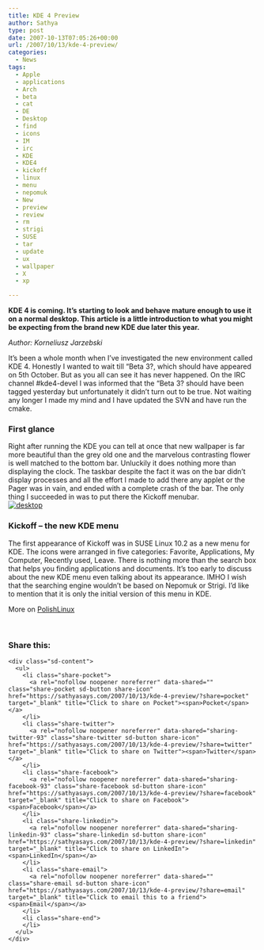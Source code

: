 ```yaml
---
title: KDE 4 Preview
author: Sathya
type: post
date: 2007-10-13T07:05:26+00:00
url: /2007/10/13/kde-4-preview/
categories:
  - News
tags:
  - Apple
  - applications
  - Arch
  - beta
  - cat
  - DE
  - Desktop
  - find
  - icons
  - IM
  - irc
  - KDE
  - KDE4
  - kickoff
  - linux
  - menu
  - nepomuk
  - New
  - preview
  - review
  - rm
  - strigi
  - SUSE
  - tar
  - update
  - ux
  - wallpaper
  - X
  - xp

---
```

**KDE 4 is coming. It’s starting to look and behave mature enough to use it on a normal desktop. This article is a little introduction to what you might be expecting from the brand new KDE due later this year.**

<span id="more-378"></span>

_Author: Korneliusz Jarzebski_

It’s been a whole month when I’ve investigated the new environment called KDE 4. Honestly I wanted to wait till “Beta 3?, which should have appeared on 5th October. But as you all can see it has never happened. On the IRC channel #kde4-devel I was informed that the “Beta 3? should have been tagged yesterday but unfortunately it didn’t turn out to be true. Not waiting any longer I made my mind and I have updated the SVN and have run the cmake.

### First glance

<p class="img-center">
  Right after running the KDE you can tell at once that new wallpaper is far more beautiful than the grey old one and the marvelous contrasting flower is well matched to the bottom bar. Unluckily it does nothing more than displaying the clock. The taskbar despite the fact it was on the bar didn’t display processes and all the effort I made to add there any applet or the Pager was in vain, and ended with a complete crash of the bar. The only thing I succeeded in was to put there the Kickoff menubar.<br /> <a href="https://i1.wp.com/polishlinux.org/reviews/kde4/pulpit.png"><img src="https://i2.wp.com/polishlinux.org/reviews/kde4/pulpit_thumb.png?w=740" alt="desktop" data-recalc-dims="1" /></a>
</p>

### Kickoff &#8211; the new KDE menu

The first appearance of Kickoff was in SUSE Linux 10.2 as a new menu for KDE. The icons were arranged in five categories: Favorite, Applications, My Computer, Recently used, Leave. There is nothing more than the search box that helps you finding applications and documents. It’s too early to discuss about the new KDE menu even talking about its appearance. IMHO I wish that the searching engine wouldn’t be based on Nepomuk or Strigi. I’d like to mention that it is only the initial version of this menu in KDE.

More on [PolishLinux][1]

<p class="img-center">
  &nbsp;
</p>

<div class="sharedaddy sd-sharing-enabled">
  <div class="robots-nocontent sd-block sd-social sd-social-icon-text sd-sharing">
    <h3 class="sd-title">
      Share this:
    </h3>
    
    <div class="sd-content">
      <ul>
        <li class="share-pocket">
          <a rel="nofollow noopener noreferrer" data-shared="" class="share-pocket sd-button share-icon" href="https://sathyasays.com/2007/10/13/kde-4-preview/?share=pocket" target="_blank" title="Click to share on Pocket"><span>Pocket</span></a>
        </li>
        <li class="share-twitter">
          <a rel="nofollow noopener noreferrer" data-shared="sharing-twitter-93" class="share-twitter sd-button share-icon" href="https://sathyasays.com/2007/10/13/kde-4-preview/?share=twitter" target="_blank" title="Click to share on Twitter"><span>Twitter</span></a>
        </li>
        <li class="share-facebook">
          <a rel="nofollow noopener noreferrer" data-shared="sharing-facebook-93" class="share-facebook sd-button share-icon" href="https://sathyasays.com/2007/10/13/kde-4-preview/?share=facebook" target="_blank" title="Click to share on Facebook"><span>Facebook</span></a>
        </li>
        <li class="share-linkedin">
          <a rel="nofollow noopener noreferrer" data-shared="sharing-linkedin-93" class="share-linkedin sd-button share-icon" href="https://sathyasays.com/2007/10/13/kde-4-preview/?share=linkedin" target="_blank" title="Click to share on LinkedIn"><span>LinkedIn</span></a>
        </li>
        <li class="share-email">
          <a rel="nofollow noopener noreferrer" data-shared="" class="share-email sd-button share-icon" href="https://sathyasays.com/2007/10/13/kde-4-preview/?share=email" target="_blank" title="Click to email this to a friend"><span>Email</span></a>
        </li>
        <li class="share-end">
        </li>
      </ul>
    </div>
  </div>
</div>

 [1]: http://polishlinux.org/kde/kde-4-preview-rev-723381/